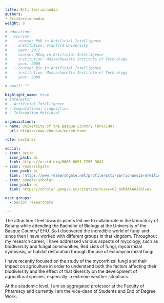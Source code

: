 ```yaml
---
title: Esti Sarrionandia
authors:
- EstiSarrionandia
weight: 6

# education:
#   courses:
#   - course: PhD in Artificial Intelligence
#     institution: Stanford University
#     year: 2012
#   - course: MEng in Artificial Intelligence
#     institution: Massachusetts Institute of Technology
#     year: 2009
#   - course: BSc in Artificial Intelligence
#     institution: Massachusetts Institute of Technology
#     year: 2008

# email: ""

highlight_name: true
# interests:
# - Artificial Intelligence
# - Computational Linguistics
# - Information Retrieval

organizations:
- name: University of the Basque Country (UPV/EHU)
  url: https://www.ehu.eus/en/en-home

role: Lecturer

social:
- icon: orcid
  icon_pack: ai
  link: https://orcid.org/0000-0001-7295-9841
- icon: researchgate
  icon_pack: ai
  link: 'https://www.researchgate.net/profile/Esti-Sarrionandia-Areitio'
- icon: google-scholar
  icon_pack: ai
  link: https://scholar.google.es/citations?user=GZ_GVPAAAAAJ&hl=es

user_groups: 
  - Senior researchers

---
```


The attraction I feel towards plants led me to collaborate in the laboratory of Botany while attending the Bachelor of Biology at the University of the Basque Country/ EHU. So I discovered the incredible world of fungi and since then I have worked with different groups in that kingdom. Throughout my research career, I have addressed various aspects of mycology, such as biodiversity and fungal communities, Red Lists of fungi, mycorrhizal symbiosis, or habitat restoration through the use of ectomycorrhizal fungi.

I have recently focused on the study of the mycorrhizal fungi and their impact on agriculture in order to understand both the factors affecting their biodiversity and the effect of that diversity on the development of agricultural species, especially in extreme weather situations.

At the academic level, I am an aggregated professor at the Faculty of Pharmacy and currently I am the vice-dean of Students and End of Degree Work.
